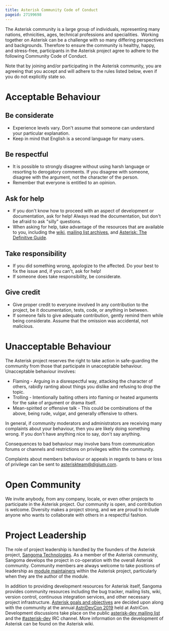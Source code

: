 ```yaml
---
title: Asterisk Community Code of Conduct
pageid: 27199698
---
```


The Asterisk community is a large group of individuals, representing many nations, ethnicities, ages, technical professions and specialities.  Working together on Asterisk can be a challenge with so many differing perspectives and backgrounds. Therefore to ensure the community is healthy, happy, and stress-free, participants in the Asterisk project agree to adhere to the following Community Code of Conduct.

Note that by joining and/or participating in the Asterisk community, you are agreeing that you accept and will adhere to the rules listed below, even if you do not explicitly state so.

Acceptable Behaviour
====================

Be considerate
--------------

* Experience levels vary. Don't assume that someone can understand your particular explanation.
* Keep in mind that English is a second language for many users.

Be respectful
-------------

* It is possible to strongly disagree without using harsh language or resorting to derogatory comments. If you disagree with someone, disagree with the argument, not the character of the person.
* Remember that everyone is entitled to an opinion.

Ask for help
------------

* If you don't know how to proceed with an aspect of development or documentation, ask for help! Always read the documentation, but don't be afraid to ask "silly" questions.
* When asking for help, take advantage of the resources that are available to you, including the [wiki](https://wiki.asterisk.org), [mailing list archives](http://lists.digium.com/mailman/listinfo/), and [Asterisk: The Definitive Guide](http://asteriskdocs.org/).

Take responsibility
-------------------

* If you did something wrong, apologize to the affected. Do your best to fix the issue and, if you can't, ask for help!
* If someone does take responsibility, be considerate.

Give credit
-----------

* Give proper credit to everyone involved In any contribution to the project, be it documentation, tests, code, or anything in between.
* If someone fails to give adequate contribution, gently remind them while being considerate. Assume that the omission was accidental, not malicious.

Unacceptable Behaviour
======================

The Asterisk project reserves the right to take action in safe-guarding the community from those that participate in unacceptable behaviour. Unacceptable behaviour involves:

* Flaming - Arguing in a disrespectful way, attacking the character of others, rabidly ranting about things you dislike and refusing to drop the topic.
* Trolling - Intentionally baiting others into flaming or heated arguments for the sake of argument or drama itself.
* Mean-spirited or offensive talk - This could be combinations of the above, being rude, vulgar, and generally offensive to others.

In general, if community moderators and administrators are receiving many complaints about your behaviour, then you are likely doing something wrong. If you don't have anything nice to say, don't say anything.

Consequences to bad behaviour may involve bans from communication forums or channels and restrictions on privileges within the community.

Complaints about members behaviour or appeals in regards to bans or loss of privilege can be sent to [asteriskteam@digium.com](mailto:asteriskteam@digium.com).

Open Community
==============

We invite anybody, from any company, locale, or even other projects to participate in the Asterisk project. Our community is open, and contribution is welcome. Diversity makes a project strong, and we are proud to include anyone who wants to collaborate with others in a respectful fashion.

Project Leadership
==================

The role of project leadership is handled by the founders of the Asterisk project, [Sangoma Technologies](https://www.sangoma.com/open-source/). As a member of the Asterisk community, Sangoma develops the project in co-operation with the overall Asterisk community. Community members are always welcome to take positions of leadership as [module maintainers](/Development/Asterisk-Open-Source-Maintainers) within the Asterisk project, particularly when they are the author of the module.

In addition to providing development resources for Asterisk itself, Sangoma provides community resources including the bug tracker, mailing lists, wiki, version control, continuous integration services, and other necessary project infrastructure. [Asterisk goals and objectives](/Roadmap) are decided upon along with the community at the annual [AstriDevCon 2019](/Development/Roadmap/AstriDevCon-2019) held at AstriCon. Development discussions take place on the public [asterisk-dev mailing list](http://lists.digium.com/mailman/listinfo/asterisk-dev) and the [#asterisk-dev](http://freenode.net/) IRC channel. More information on the development of Asterisk can be found on the Asterisk wiki.

